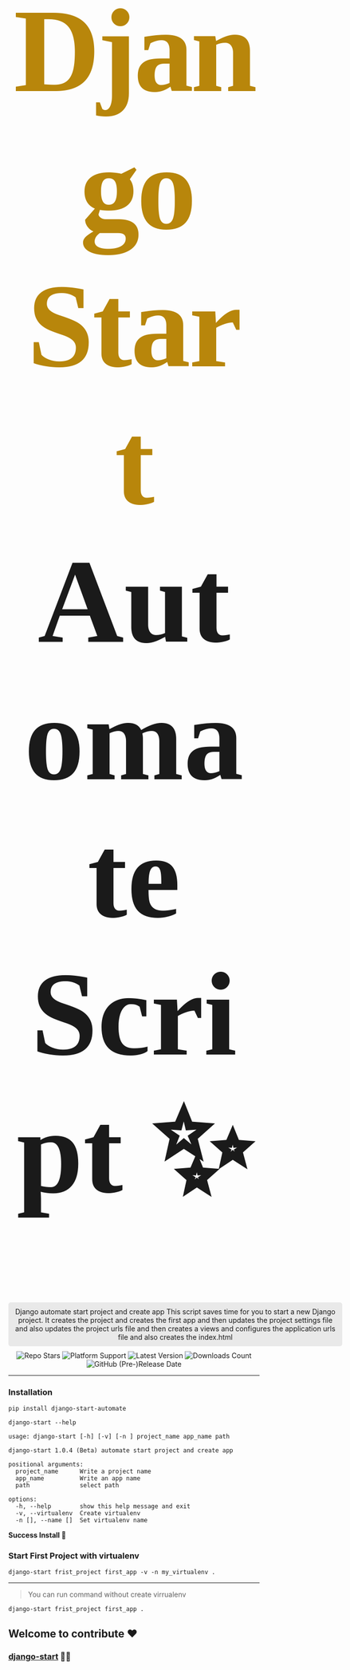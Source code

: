<h1 style="
text-align: center;
font-family: Serif;
font-size: 6vh;
">
<span style="
color: darkgoldenrod;
letter-spacing: -6px;
margin-right: -2.2%;"
>Django</span>
<span style="
color: darkgoldenrod;
letter-spacing: -3px;"
>Start</span>
Automate Script ✨
</h1>

<div style="
text-align: center;
background: rgba(131,131,131,0.17);
padding: 10px;
border-radius: 5px;
width: 650px;
margin: 0 auto
">
    Django automate start project and create app
    This script saves time for you to start a new Django project.
    It creates the project and creates the first app
    and then updates the project settings file and
    also updates the project urls file and then creates a views
    and configures the application urls file and
    also creates the index.html
</div>
<div style="text-align: center; margin-top: 10px">
<img src="https://img.shields.io/github/stars/islam-kamel/django-start?style=social" alt="Repo Stars">
<img src="https://img.shields.io/badge/platform-Windows%20%7C%20Linux%20%7C%20MacOs-green" alt="Platform Support">
<img src="https://img.shields.io/badge/Latest%20Version-1.0.4--beta-green" alt="Latest Version">
<img src="https://img.shields.io/github/downloads/islam-kamel/django-start/total", alt="Downloads Count">
<img src="https://img.shields.io/github/release-date-pre/islam-kamel/django-start", alt="GitHub (Pre-)Release Date">
</div>

---

### Installation

````shell
pip install django-start-automate
````

````shell
django-start --help

usage: django-start [-h] [-v] [-n ] project_name app_name path

django-start 1.0.4 (Beta) automate start project and create app

positional arguments:
  project_name      Write a project name
  app_name          Write an app name
  path              select path

options:
  -h, --help        show this help message and exit
  -v, --virtualenv  Create virtualenv
  -n [], --name []  Set virtualenv name

````
**Success Install 🎊**

### Start First Project with virtualenv
```shell
django-start frist_project first_app -v -n my_virtualenv .
```
---
> You can run command without create virrualenv
```shell
django-start frist_project first_app .
```

## Welcome to contribute ❤
### [django-start](!https://github.com/islam-kamel/django-start) 🧑‍💻

